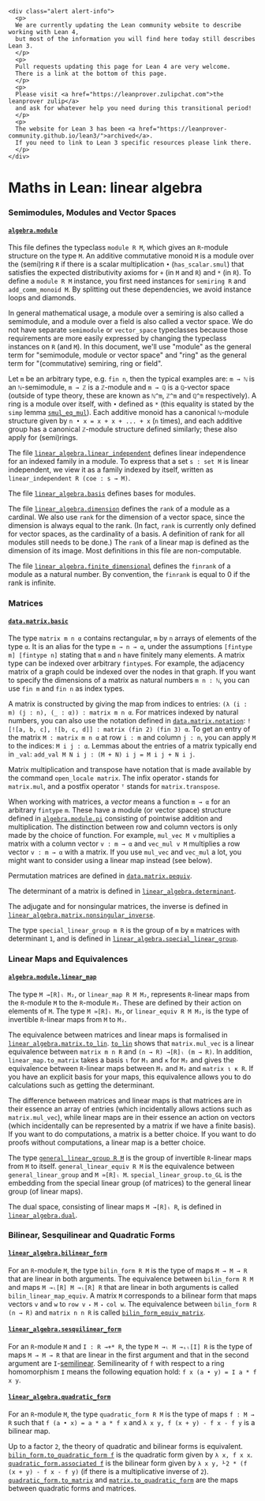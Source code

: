     <div class="alert alert-info">
      <p>
      We are currently updating the Lean community website to describe working with Lean 4,
      but most of the information you will find here today still describes Lean 3.
      </p>
      <p>
      Pull requests updating this page for Lean 4 are very welcome.
      There is a link at the bottom of this page.
      </p>
      <p>
      Please visit <a href="https://leanprover.zulipchat.com">the leanprover zulip</a>
      and ask for whatever help you need during this transitional period!
      </p>
      <p>
      The website for Lean 3 has been <a href="https://leanprover-community.github.io/lean3/">archived</a>.
      If you need to link to Lean 3 specific resources please link there.
      </p>
    </div>

# Maths in Lean: linear algebra

### Semimodules, Modules and Vector Spaces

#### [`algebra.module`](https://leanprover-community.github.io/mathlib_docs/algebra/module/basic.html)

This file defines the typeclass `module R M`, which gives an `R`-module structure on the type `M`.
An additive commutative monoid `M` is a module over the (semi)ring `R` if there is a scalar multiplication `•` (`has_scalar.smul`) that satisfies the expected distributivity axioms for `+` (in `M` and `R`) and `*` (in `R`).
To define a `module R M` instance, you first need instances for `semiring R` and `add_comm_monoid M`.
By splitting out these dependencies, we avoid instance loops and diamonds.

In general mathematical usage, a module over a semiring is also called a semimodule, and a module over a field is also called a vector space.
We do not have separate `semimodule` or `vector_space` typeclasses because those requirements are more easily expressed by changing the typeclass instances on `R` (and `M`).
In this document, we'll use "module" as the general term for "semimodule, module or vector space" and "ring" as the general term for "(commutative) semiring, ring or field".

Let `m` be an arbitrary type, e.g. `fin n`, then the typical examples are:
`m → ℕ` is an `ℕ`-semimodule, `m → ℤ` is a `ℤ`-module and `m → ℚ` is a `ℚ`-vector space
(outside of type theory, these are known as `ℕ^m`, `ℤ^m` and `ℚ^m` respectively).
A ring is a module over itself, with `•` defined as `*` (this equality is stated by the `simp` lemma [`smul_eq_mul`](https://leanprover-community.github.io/mathlib_docs/group_theory/group_action/defs.html#smul_eq_mul)).
Each additive monoid has a canonical `ℕ`-module structure given by `n • x = x + x + ... + x` (`n` times), and each additive group has a canonical `ℤ`-module structure defined similarly; these also apply for (semi)rings.

The file [`linear_algebra.linear_independent`](https://leanprover-community.github.io/mathlib_docs/linear_algebra/linear_independent.html) defines linear independence for an indexed family in a module.
To express that a set `s : set M` is linear independent, we view it as a family indexed by itself, written as `linear_independent R (coe : s → M)`.

The file [`linear_algebra.basis`](https://leanprover-community.github.io/mathlib_docs/linear_algebra/basis.html) defines bases for modules.

The file [`linear_algebra.dimension`](https://leanprover-community.github.io/mathlib_docs/linear_algebra/dimension.html) defines the `rank` of a module as a cardinal.
We also use `rank` for the dimension of a vector space, since the dimension is always equal to the rank.
(In fact, `rank` is currently only defined for vector spaces, as the cardinality of a basis. A definition of rank for all modules still needs to be done.)
The `rank` of a linear map is defined as the dimension of its image.
Most definitions in this file are non-computable.

The file [`linear_algebra.finite_dimensional`](https://leanprover-community.github.io/mathlib_docs/linear_algebra/finite_dimensional.html) defines the `finrank` of a module as a natural number.
By convention, the `finrank` is equal to 0 if the rank is infinite.

### Matrices

#### [`data.matrix.basic`](https://leanprover-community.github.io/mathlib_docs/data/matrix/basic.html)

The type `matrix m n α` contains rectangular, `m` by `n` arrays of elements of the type `α`.
It is an alias for the type `m → n → α`, under the assumptions `[fintype m] [fintype n]` stating that `m` and `n` have finitely many elements.
A matrix type can be indexed over arbitrary `fintype`s.
For example, the adjacency matrix of a graph could be indexed over the nodes in that graph.
If you want to specify the dimensions of a matrix as natural numbers `m n : ℕ`, you can use `fin m` and `fin n` as index types.

A matrix is constructed by giving the map from indices to entries: `(λ (i : m) (j : n), (_ : α)) : matrix m n α`.
For matrices indexed by natural numbers, you can also use the notation defined in [`data.matrix.notation`](https://leanprover-community.github.io/mathlib_docs/data/matrix/notation.html): `![![a, b, c], ![b, c, d]] : matrix (fin 2) (fin 3) α`.
To get an entry of the matrix `M : matrix m n α` at row `i : m` and column `j : n`,
you can apply `M` to the indices: `M i j : α`.
Lemmas about the entries of a matrix typically end in `_val`: `add_val M N i j : (M + N) i j = M i j + N i j`.

Matrix multiplication and transpose have notation that is made available by the command `open_locale matrix`.
The infix operator `⬝` stands for `matrix.mul`,
and a postfix operator `ᵀ` stands for `matrix.transpose`.

When working with matrices, a *vector* means a function `m → α` for an arbitrary `fintype` `m`.
These have a module (or vector space) structure defined in [`algebra.module.pi`](https://leanprover-community.github.io/mathlib_docs/algebra/module/pi.html)
consisting of pointwise addition and multiplication.
The distinction between row and column vectors is only made by the choice of function.
For example, `mul_vec M v` multiplies a matrix with a column vector `v : m → α` and `vec_mul v M` multiplies a row vector `v : m → α` with a matrix.
If you use `mul_vec` and `vec_mul` a lot, you might want to consider using a linear map instead (see below).

Permutation matrices are defined in [`data.matrix.pequiv`](https://leanprover-community.github.io/mathlib_docs/data/matrix/pequiv.html).

The determinant of a matrix is defined in [`linear_algebra.determinant`](https://leanprover-community.github.io/mathlib_docs/linear_algebra/determinant.html).

The adjugate and for nonsingular matrices, the inverse is defined in [`linear_algebra.matrix.nonsingular_inverse`](https://leanprover-community.github.io/mathlib_docs/linear_algebra/matrix/nonsingular_inverse.html).

The type `special_linear_group m R` is the group of `m` by `m` matrices with determinant `1`,
and is defined in [`linear_algebra.special_linear_group`](https://leanprover-community.github.io/mathlib_docs/linear_algebra/special_linear_group.html).

### Linear Maps and Equivalences

#### [`algebra.module.linear_map`](https://leanprover-community.github.io/mathlib_docs/algebra/module/linear_map.html)

The type `M →[R]ₗ M₂`, or `linear_map R M M₂`, represents `R`-linear maps from the `R`-module `M` to the `R`-module `M₂`.
These are defined by their action on elements of `M`.
The type `M ≃[R]ₗ M₂`, or `linear_equiv R M M₂`, is the type of invertible `R`-linear maps from `M` to `M₂`.

The equivalence between matrices and linear maps is formalised in [`linear_algebra.matrix.to_lin`](https://leanprover-community.github.io/mathlib_docs/linear_algebra/matrix/to_lin.html).
[`to_lin`](https://leanprover-community.github.io/mathlib_docs/linear_algebra/matrix/to_lin.html#matrix.to_lin) shows that `matrix.mul_vec` is a linear equivalence between `matrix m n R` and `(n → R) →[R]ₗ (m → R)`.
In addition, `linear_map.to_matrix` takes a basis `ι` for `M₁` and `κ` for `M₂`
and gives the equivalence between `R`-linear maps between `M₁` and `M₂` and `matrix ι κ R`.
If you have an explicit basis for your maps, this equivalence allows you to do calculations such as getting the determinant.

The difference between matrices and linear maps is that matrices are in their essence an array of entries
(which incidentally allows actions such as `matrix.mul_vec`),
while linear maps are in their essence an action on vectors
(which incidentally can be represented by a matrix if we have a finite basis).
If you want to do computations, a matrix is a better choice.
If you want to do proofs without computations, a linear map is a better choice.

The type [`general_linear_group R M`](https://leanprover-community.github.io/mathlib_docs/linear_algebra/basic.html#linear_map.general_linear_group) is the group of invertible `R`-linear maps from `M` to itself.
`general_linear_equiv R M` is the equivalence between `general_linear_group` and `M ≃[R]ₗ M`.
`special_linear_group.to_GL` is the embedding from the special linear group (of matrices) to the general linear group (of linear maps).

The dual space, consisting of linear maps `M →[R]ₗ R`, is defined in [`linear_algebra.dual`](https://leanprover-community.github.io/mathlib_docs/linear_algebra/dual.html).

### Bilinear, Sesquilinear and Quadratic Forms

#### [`linear_algebra.bilinear_form`](https://leanprover-community.github.io/mathlib_docs/linear_algebra/bilinear_form.html)

For an `R`-module `M`, the type `bilin_form R M` is the type of maps `M → M → R` that are linear in both arguments.
The equivalence between `bilin_form R M` and maps `M →ₗ[R] M →ₗ[R] R` that are linear in both arguments is called `bilin_linear_map_equiv`.
A matrix `M` corresponds to a bilinear form that maps vectors `v` and `w` to `row v ⬝ M ⬝ col w`.
The equivalence between `bilin_form R (n → R)` and `matrix n n R` is called [`bilin_form_equiv_matrix`](https://leanprover-community.github.io/mathlib_docs/linear_algebra/bilinear_form.html#bilin_form_equiv_matrix).

#### [`linear_algebra.sesquilinear_form`](https://leanprover-community.github.io/mathlib_docs/linear_algebra/sesquilinear_form.html)

For an `R`-module `M` and `I : R →+* R`, the type `M →ₗ M →ₛₗ[I] R` is the type of maps `M → M → R` that are linear in the first argument
and that in the second argument are `I`-[semilinear](https://leanprover-community.github.io/mathlib_docs/algebra/module/linear_map.html#linear_map).
Semilinearity of `f` with respect to a ring homomorphism `I` means the following equation hold: `f x (a • y) = I a * f x y`.

#### [`linear_algebra.quadratic_form`](https://leanprover-community.github.io/mathlib_docs/linear_algebra/quadratic_form/basic.html)

For an `R`-module `M`, the type `quadratic_form R M` is the type of maps `f : M → R` such that `f (a • x) = a * a * f x` and `λ x y, f (x + y) - f x - f y` is a bilinear map.

Up to a factor `2`, the theory of quadratic and bilinear forms is equivalent.
[`bilin_form.to_quadratic_form f`](https://leanprover-community.github.io/mathlib_docs/linear_algebra/quadratic_form/basic.html#bilin_form.to_quadratic_form) is the quadratic form given by `λ x, f x x`.
[`quadratic_form.associated f`](https://leanprover-community.github.io/mathlib_docs/linear_algebra/quadratic_form.html#quadratic_form.associated) is the bilinear form given by `λ x y, ⅟2 * (f (x + y) - f x - f y)` (if there is a multiplicative inverse of `2`).
[`quadratic_form.to_matrix`](https://leanprover-community.github.io/mathlib_docs/linear_algebra/quadratic_form.html#quadratic_form.to_matrix) and [`matrix.to_quadratic_form`](https://leanprover-community.github.io/mathlib_docs/linear_algebra/quadratic_form.html#matrix.to_quadratic_form) are the maps between quadratic forms and matrices.
